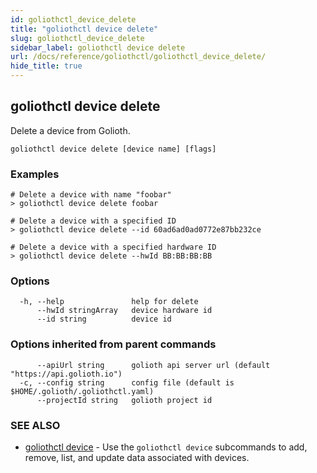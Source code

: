 ```yaml
---
id: goliothctl_device_delete
title: "goliothctl device delete"
slug: goliothctl_device_delete
sidebar_label: goliothctl device delete
url: /docs/reference/goliothctl/goliothctl_device_delete/
hide_title: true
---
```

## goliothctl device delete

Delete a device from Golioth.

```
goliothctl device delete [device name] [flags]
```

### Examples

```
# Delete a device with name "foobar"
> goliothctl device delete foobar

# Delete a device with a specified ID
> goliothctl device delete --id 60ad6ad0ad0772e87bb232ce

# Delete a device with a specified hardware ID
> goliothctl device delete --hwId BB:BB:BB:BB

```

### Options

```
  -h, --help               help for delete
      --hwId stringArray   device hardware id
      --id string          device id
```

### Options inherited from parent commands

```
      --apiUrl string      golioth api server url (default "https://api.golioth.io")
  -c, --config string      config file (default is $HOME/.golioth/.goliothctl.yaml)
      --projectId string   golioth project id
```

### SEE ALSO

* [goliothctl device](/docs/reference/goliothctl/goliothctl_device/)	 - Use the `goliothctl device` subcommands to add, remove, list, and update data associated with devices.

